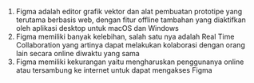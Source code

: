 1. Figma adalah editor grafik vektor dan alat pembuatan prototipe yang terutama berbasis web, dengan fitur offline tambahan yang diaktifkan oleh aplikasi desktop untuk macOS dan Windows
2. Figma memiliki banyak kelebihan, salah satu nya adalah Real Time Collaboration yang artinya dapat melakukan kolaborasi dengan orang lain secara online diwaktu yang sama
3. Figma memiliki kekurangan yaitu mengharuskan penggunanya online atau tersambung ke internet untuk dapat mengakses Figma

